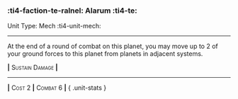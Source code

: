 ### :ti4-faction-te-ralnel: **Alarum** :ti4-te:

Unit Type: Mech :ti4-unit-mech:

---

At the end of a round of combat on this planet, you may move up to 2 of your ground forces to this planet from planets in adjacent systems.

__|__ <span style="font-variant:small-caps;">Sustain Damage</span> __|__

---

__|__ <span style="font-variant:small-caps;">Cost 2</span> __|__ <span style="font-variant:small-caps;">Combat 6</span> __|__
{ .unit-stats }
